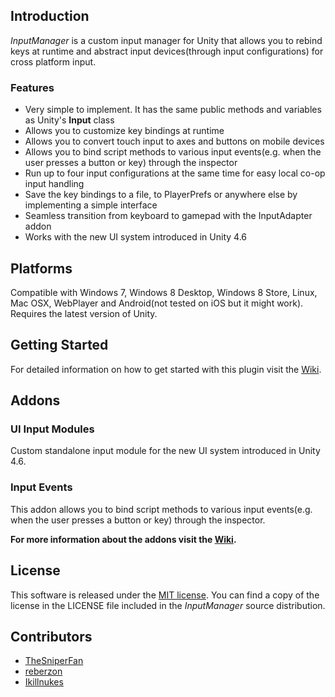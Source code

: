 ## Introduction
*InputManager* is a custom input manager for Unity that allows you to rebind keys at runtime and abstract input devices(through input configurations) for cross platform input.

### Features
- Very simple to implement. It has the same public methods and variables as Unity's **Input** class
- Allows you to customize key bindings at runtime
- Allows you to convert touch input to axes and buttons on mobile devices
- Allows you to bind script methods to various input events(e.g. when the user presses a button or key) through the inspector
- Run up to four input configurations at the same time for easy local co-op input handling
- Save the key bindings to a file, to PlayerPrefs or anywhere else by implementing a simple interface
- Seamless transition from keyboard to gamepad with the InputAdapter addon
- Works with the new UI system introduced in Unity 4.6

## Platforms
Compatible with Windows 7, Windows 8 Desktop, Windows 8 Store, Linux, Mac OSX, WebPlayer and Android(not tested on iOS but it might work). Requires the latest version of Unity.

## Getting Started
For detailed information on how to get started with this plugin visit the [Wiki](https://github.com/daemon3000/InputManager/wiki).

## Addons
### UI Input Modules
Custom standalone input module for the new UI system introduced in Unity 4.6.

### Input Events
This addon allows you to bind script methods to various input events(e.g. when the user presses a button or key) through the inspector.

**For more information about the addons visit the [Wiki](https://github.com/daemon3000/InputManager/wiki ).**

## License
This software is released under the [MIT license](http://opensource.org/licenses/MIT). You can find a copy of the license in the LICENSE file included in the *InputManager* source distribution.

## Contributors

- [TheSniperFan](https://github.com/TheSniperFan)
- [reberzon](https://github.com/reberzon)
- [Ikillnukes](https://github.com/Ikillnukes)
